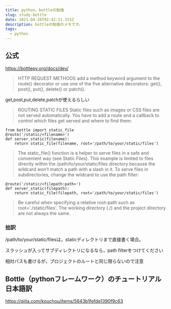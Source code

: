 ```yaml
---
title: python，bottleの勉強
slug: study-bottle
date: 2021-04-26T02:42:11.315Z
description: bottleの勉強のメモです。
tags:
  - python
---
```

## 公式

<https://bottlepy.org/docs/dev/>

>HTTP REQUEST METHODS
>add a method keyword argument to the route() decorator or use one of the five alternative decorators: get(), post(), put(), delete() or patch().

get,post,put,delete,patchが使えるらしい

>ROUTING STATIC FILES
Static files such as images or CSS files are not served automatically. You have to add a route and a callback to control which files get served and where to find them:


```
from bottle import static_file
@route('/static/<filename>')
def server_static(filename):
    return static_file(filename, root='/path/to/your/static/files')
```
>The static_file() function is a helper to serve files in a safe and convenient way (see Static Files). This example is limited to files directly within the /path/to/your/static/files directory because the <filename> wildcard won’t match a path with a slash in it. To serve files in subdirectories, change the wildcard to use the path filter:

```
@route('/static/<filepath:path>')
def server_static(filepath):
    return static_file(filepath, root='/path/to/your/static/files')
```
>Be careful when specifying a relative root-path such as root='./static/files'. The working directory (./) and the project directory are not always the same.

### 拙訳

/path/to/your/static/filesは，staticディレクトリまで直接書く場合。

スラッシュが入ってサブディレクトリになるなら，path filterをつけてください

相対パスも書けるが，プロジェクトのルートと同じ限らないので注意

## Bottle（pythonフレームワーク）のチュートリアル日本語訳

<https://qiita.com/kouchou/items/5643b1fefde1390f9c63>